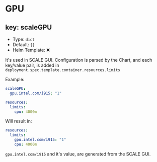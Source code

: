 # GPU

## key: scaleGPU

- Type: `dict`
- Default: `{}`
- Helm Template: ❌

It's used in SCALE GUI. Configuration is parsed by the Chart,
and each key/value pair, is added in `deployment.spec.template.container.resources.limits`

Example:

```yaml
scaleGPU:
  gpu.intel.com/i915: "1"

resources:
  limits:
    cpu: 4000m
```

Will result in:

```yaml
resources:
  limits:
    gpu.intel.com/i915: "1"
    cpu: 4000m
```

`gpu.intel.com/i915` and it's value, are generated from the SCALE GUI.
